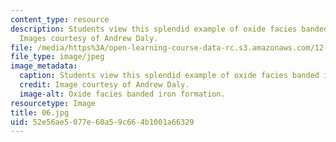 ```yaml
---
content_type: resource
description: Students view this splendid example of oxide facies banded iron formation.
  Images courtesy of Andrew Daly.
file: /media/https%3A/open-learning-course-data-rc.s3.amazonaws.com/12-753-geodynamics-seminar-spring-2005/52e56ae5077e60a59c664b1001a66329_06.jpg
file_type: image/jpeg
image_metadata:
  caption: Students view this splendid example of oxide facies banded iron formation.
  credit: Image courtesy of Andrew Daly.
  image-alt: Oxide facies banded iron formation.
resourcetype: Image
title: 06.jpg
uid: 52e56ae5-077e-60a5-9c66-4b1001a66329
---
```

